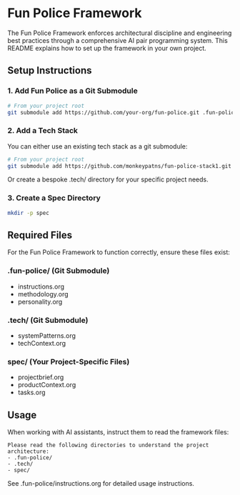# Fun Police Framework

The Fun Police Framework enforces architectural discipline and engineering best practices through a comprehensive AI pair programming system. This README explains how to set up the framework in your own project.

## Setup Instructions

### 1. Add Fun Police as a Git Submodule

```bash
# From your project root
git submodule add https://github.com/your-org/fun-police.git .fun-police
```

### 2. Add a Tech Stack

You can either use an existing tech stack as a git submodule:

```bash
# From your project root
git submodule add https://github.com/monkeypatns/fun-police-stack1.git .tech
```

Or create a bespoke .tech/ directory for your specific project needs.

### 3. Create a Spec Directory

```bash
mkdir -p spec
```

## Required Files

For the Fun Police Framework to function correctly, ensure these files exist:

### .fun-police/ (Git Submodule)
- instructions.org
- methodology.org
- personality.org

### .tech/ (Git Submodule)
- systemPatterns.org
- techContext.org

### spec/ (Your Project-Specific Files)
- projectbrief.org
- productContext.org
- tasks.org

## Usage

When working with AI assistants, instruct them to read the framework files:

```
Please read the following directories to understand the project architecture:
- .fun-police/
- .tech/
- spec/
```

See .fun-police/instructions.org for detailed usage instructions.
